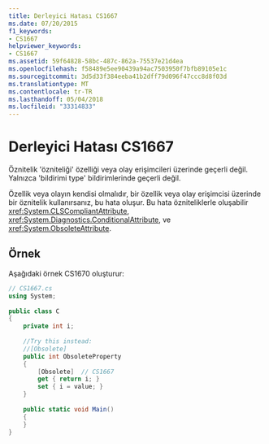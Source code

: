 ```yaml
---
title: Derleyici Hatası CS1667
ms.date: 07/20/2015
f1_keywords:
- CS1667
helpviewer_keywords:
- CS1667
ms.assetid: 59f64828-58bc-487c-862a-75537e21d4ea
ms.openlocfilehash: f58489e5ee90439a94ac7503950f7bfb89105e1c
ms.sourcegitcommit: 3d5d33f384eeba41b2dff79d096f47ccc8d8f03d
ms.translationtype: MT
ms.contentlocale: tr-TR
ms.lasthandoff: 05/04/2018
ms.locfileid: "33314833"
---
```

# <a name="compiler-error-cs1667"></a>Derleyici Hatası CS1667
Öznitelik 'özniteliği' özelliği veya olay erişimcileri üzerinde geçerli değil. Yalnızca 'bildirimi type' bildirimlerinde geçerli değil.  
  
 Özellik veya olayın kendisi olmalıdır, bir özellik veya olay erişimcisi üzerinde bir öznitelik kullanırsanız, bu hata oluşur. Bu hata özniteliklerle oluşabilir <xref:System.CLSCompliantAttribute>, <xref:System.Diagnostics.ConditionalAttribute>, ve <xref:System.ObsoleteAttribute>.  
  
## <a name="example"></a>Örnek  
 Aşağıdaki örnek CS1670 oluşturur:  
  
```csharp  
// CS1667.cs  
using System;  
  
public class C  
{  
    private int i;  
  
    //Try this instead:  
    //[Obsolete]  
    public int ObsoleteProperty  
    {  
        [Obsolete]  // CS1667  
        get { return i; }  
        set { i = value; }  
    }  
  
    public static void Main()  
    {  
    }  
}  
```
